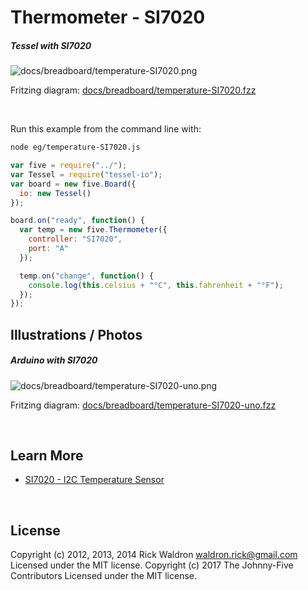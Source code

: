 <!--remove-start-->

# Thermometer - SI7020

<!--remove-end-->






##### Tessel with SI7020



![docs/breadboard/temperature-SI7020.png](breadboard/temperature-SI7020.png)<br>

Fritzing diagram: [docs/breadboard/temperature-SI7020.fzz](breadboard/temperature-SI7020.fzz)

&nbsp;




Run this example from the command line with:
```bash
node eg/temperature-SI7020.js
```


```javascript
var five = require("../");
var Tessel = require("tessel-io");
var board = new five.Board({
  io: new Tessel()
});

board.on("ready", function() {
  var temp = new five.Thermometer({
    controller: "SI7020",
    port: "A"
  });

  temp.on("change", function() {
    console.log(this.celsius + "°C", this.fahrenheit + "°F");
  });
});

```


## Illustrations / Photos


##### Arduino with SI7020



![docs/breadboard/temperature-SI7020-uno.png](breadboard/temperature-SI7020-uno.png)<br>

Fritzing diagram: [docs/breadboard/temperature-SI7020-uno.fzz](breadboard/temperature-SI7020-uno.fzz)

&nbsp;






## Learn More

- [SI7020 - I2C Temperature Sensor](https://tessel.io/docs/climate)

&nbsp;

<!--remove-start-->

## License
Copyright (c) 2012, 2013, 2014 Rick Waldron <waldron.rick@gmail.com>
Licensed under the MIT license.
Copyright (c) 2017 The Johnny-Five Contributors
Licensed under the MIT license.

<!--remove-end-->
